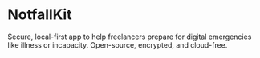 # NotfallKit
Secure, local-first app to help freelancers prepare for digital emergencies like illness or incapacity. Open-source, encrypted, and cloud-free.
